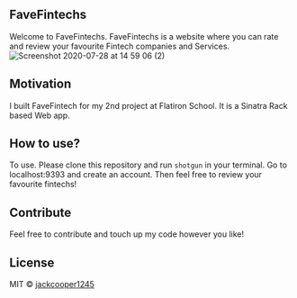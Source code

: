 ## FaveFintechs
Welcome to FaveFintechs. FaveFintechs is a website where you can rate and review your favourite Fintech companies and Services.
![Screenshot 2020-07-28 at 14 59 06 (2)](https://user-images.githubusercontent.com/62208846/88675697-19f71c00-d0e3-11ea-814d-bd2a033b65c6.png)
## Motivation
I built FaveFintech for my 2nd project at Flatiron School. It is a Sinatra Rack based Web app.

## How to use?
To use. Please clone this repository and run ``shotgun`` in your terminal. Go to localhost:9393 and create an account. Then feel free to review your favourite fintechs!

## Contribute

Feel free to contribute and touch up my code however you like!

## License
MIT © [jackcooper1245]()
